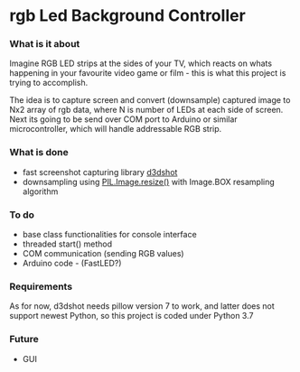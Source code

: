 # rgb Led Background Controller

### What is it about
Imagine RGB LED strips at the sides of your TV, which reacts on whats happening in your favourite video game or film - this is what this project is trying to accomplish.

The idea is to capture screen and convert (downsample) captured image to Nx2 array of rgb data, where N is number of LEDs at each side of screen.
Next its going to be send over COM port to Arduino or similar microcontroller, which will handle addressable RGB strip. 

### What is done
- fast screenshot capturing library [d3dshot](https://pypi.org/project/d3dshot/#description)
- downsampling using [PIL.Image.resize()](https://pillow.readthedocs.io/en/stable/reference/Image.html?highlight=resize#PIL.Image.Image.resize) with Image.BOX resampling algorithm

### To do
- base class functionalities for console interface
- threaded start() method 
- COM communication (sending RGB values)
- Arduino code - (FastLED?)

### Requirements
As for now, d3dshot needs pillow version 7 to work, and latter does not support newest Python, so this project is coded under Python 3.7

### Future
- GUI 
